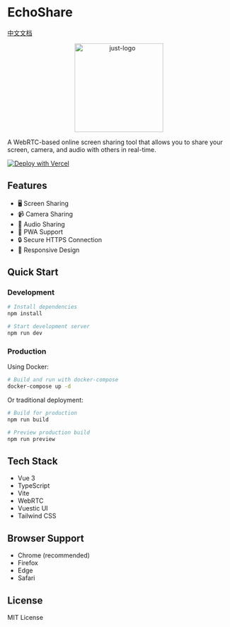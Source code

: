 # EchoShare

[中文文档](./README_CN.md)

<p align="center">
  <img src="https://i.postimg.cc/G24gq7Gj/just-logo.png" width="200" alt="just-logo">
</p>

A WebRTC-based online screen sharing tool that allows you to share your screen, camera, and audio with others in real-time.

[![Deploy with Vercel](https://vercel.com/button)](https://vercel.com/new/clone?repository-url=https://github.com/echoshare/echoshare)

## Features

- 🖥️ Screen Sharing
- 📹 Camera Sharing
- 🎤 Audio Sharing
- 💫 PWA Support
- 🔒 Secure HTTPS Connection
- 📱 Responsive Design

## Quick Start

### Development

```bash
# Install dependencies
npm install
```

```bash
# Start development server
npm run dev
```
### Production

Using Docker:

```bash
# Build and run with docker-compose
docker-compose up -d
 ```

Or traditional deployment:

```bash
# Build for production
npm run build

# Preview production build
npm run preview
 ```

## Tech Stack
- Vue 3
- TypeScript
- Vite
- WebRTC
- Vuestic UI
- Tailwind CSS

## Browser Support
- Chrome (recommended)
- Firefox
- Edge
- Safari

## License
MIT License
